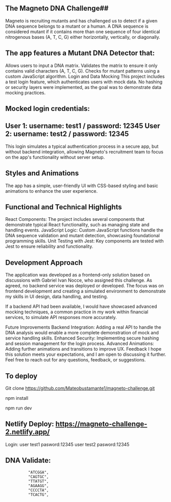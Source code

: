 ## The Magneto DNA Challenge##
Magneto is recruiting mutants and has challenged us to detect if a given DNA sequence belongs to a mutant or a human. A DNA sequence is considered mutant if it contains more than one sequence of four identical nitrogenous bases (A, T, C, G) either horizontally, vertically, or diagonally.

## The app features a Mutant DNA Detector that:
Allows users to input a DNA matrix.
Validates the matrix to ensure it only contains valid characters (A, T, C, G). Checks for mutant patterns using a custom JavaScript algorithm. Login and Data Mocking This project includes a test login feature, which authenticates users with mock data. No hashing or security layers were implemented, as the goal was to demonstrate data mocking practices.

## Mocked login credentials:
## User 1: username: test1 / password: 12345 User 2: username: test2 / password: 12345 
This login simulates a typical authentication process in a secure app, but without backend integration, allowing Magneto's recruitment team to focus on the app's functionality without server setup.

## Styles and Animations
The app has a simple, user-friendly UI with CSS-based styling and basic animations to enhance the user experience.

## Functional and Technical Highlights
React Components: The project includes several components that demonstrate typical React functionality, such as managing state and handling events. JavaScript Logic: Custom JavaScript functions handle the DNA sequence validation and mutant detection, showcasing foundational programming skills. Unit Testing with Jest: Key components are tested with Jest to ensure reliability and functionality.

## Development Approach
The application was developed as a frontend-only solution based on discussions with Gabriel Ivan Nocce, who assigned this challenge. As agreed, no backend service was deployed or developed. The focus was on frontend development and creating a simulated environment to demonstrate my skills in UI design, data handling, and testing.

If a backend API had been available, I would have showcased advanced mocking techniques, a common practice in my work within financial services, to simulate API responses more accurately.

Future Improvements Backend Integration: Adding a real API to handle the DNA analysis would enable a more complete demonstration of mock and service handling skills. Enhanced Security: Implementing secure hashing and session management for the login process. Advanced Animations: Adding further animations and transitions to improve UX. Feedback I hope this solution meets your expectations, and I am open to discussing it further. Feel free to reach out for any questions, feedback, or suggestions.


## To deploy
 
 Git clone https://github.com/Mateobustamante1/magneto-challenge.git

 npm install

 npm run dev

## Netlify Deploy: https://magneto-challenge-2.netlify.app/

 Login: user test1   pasword:12345
        user test2   pasword:12345
      
## DNA Validate:
              "ATCGGA",
              "CAGTGC",
              "TTATGT",
              "AGAAGG",
              "CCCCTA",
              "TCACTG",